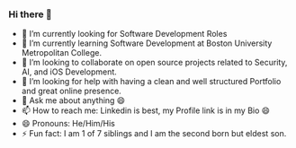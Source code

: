 ### Hi there 👋

<!--
**adrianeortiz/adrianeortiz** is a ✨ _special_ ✨ repository because its `README.md` (this file) appears on your GitHub profile.

Here are some ideas to get you started:

-->

- 🔭 I’m currently looking for Software Development Roles
- 🌱 I’m currently learning Software Development at Boston University Metropolitan College. 
- 👯 I’m looking to collaborate on open source projects related to Security, AI, and iOS Development.
- 🤔 I’m looking for help with having a clean and well structured Portfolio and great online presence.
- 💬 Ask me about anything 😄
- 📫 How to reach me: Linkedin is best, my Profile link is in my Bio 😄
- 😄 Pronouns: He/Him/His
- ⚡ Fun fact: I am 1 of 7 siblings and I am the second born but eldest son.
